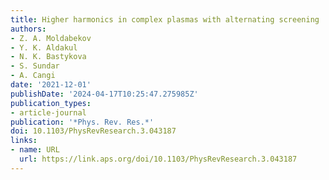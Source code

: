 ```yaml
---
title: Higher harmonics in complex plasmas with alternating screening
authors:
- Z. A. Moldabekov
- Y. K. Aldakul
- N. K. Bastykova
- S. Sundar
- A. Cangi
date: '2021-12-01'
publishDate: '2024-04-17T10:25:47.275985Z'
publication_types:
- article-journal
publication: '*Phys. Rev. Res.*'
doi: 10.1103/PhysRevResearch.3.043187
links:
- name: URL
  url: https://link.aps.org/doi/10.1103/PhysRevResearch.3.043187
---
```

